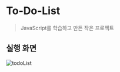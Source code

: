 # To-Do-List

> JavaScript를 학습하고 만든 작은 프로젝트

## 실행 화면

![todoList](https://user-images.githubusercontent.com/54833831/147847354-b95d322c-faf6-498f-bb80-5a5249cb0a05.gif)
